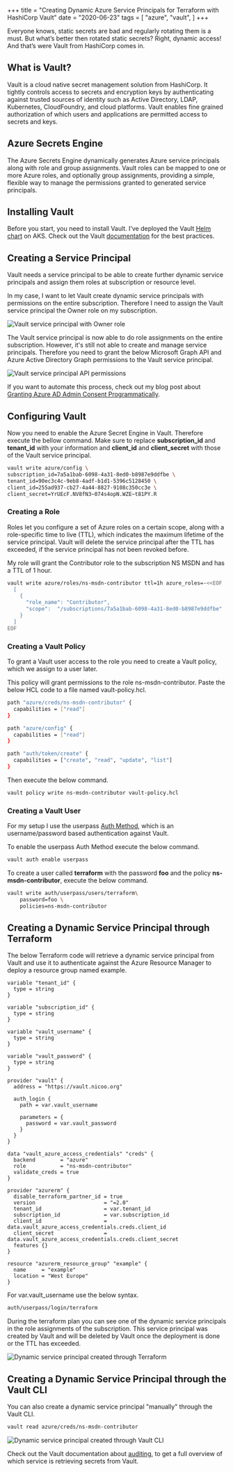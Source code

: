 +++
title = "Creating Dynamic Azure Service Principals for Terraform with HashiCorp Vault"
date = "2020-06-23"
tags = [
    "azure",
    "vault",
]
+++

Everyone knows, static secrets are bad and regularly rotating them is a must. But what’s better then rotated static secrets? Right, dynamic access! And that’s were Vault from HashiCorp comes in.

## What is Vault?

Vault is a cloud native secret management solution from HashiCorp. It tightly controls access to secrets and encryption keys by authenticating against trusted sources of identity such as Active Directory, LDAP, Kubernetes, CloudFoundry, and cloud platforms. Vault enables fine grained authorization of which users and applications are permitted access to secrets and keys.

## Azure Secrets Engine

The Azure Secrets Engine dynamically generates Azure service principals along with role and group assignments. Vault roles can be mapped to one or more Azure roles, and optionally group assignments, providing a simple, flexible way to manage the permissions granted to generated service principals.

## Installing Vault

Before you start, you need to install Vault. I’ve deployed the Vault [Helm chart](https://github.com/hashicorp/vault-helm) on AKS. Check out the Vault [documentation](https://www.vaultproject.io/docs/platform/k8s) for the best practices.

## Creating a Service Principal

Vault needs a service principal to be able to create further dynamic service principals and assign them roles at subscription or resource level.

In my case, I want to let Vault create dynamic service principals with permissions on the entire subscription. Therefore I need to assign the Vault service principal the Owner role on my subscription.

![Vault service principal with Owner role](../../static/images/dynamic-azure-service-principals1.png)

The Vault service principal is now able to do role assignments on the entire subscription. However, it's still not able to create and manage service principals. Therefore you need to grant the below Microsoft Graph API and Azure Active Directory Graph permissions to the Vault service principal.

![Vault service principal API permissions](../../static/images/dynamic-azure-service-principals2.png)

If you want to automate this process, check out my blog post about [Granting Azure AD Admin Consent Programmatically](https://blog.nico-schiering.de/granting-azure-ad-admin-consent-programmatically/).

## Configuring Vault

Now you need to enable the Azure Secret Engine in Vault. Therefore execute the bellow command. Make sure to replace **subscription\_id** and **tenant\_id** with your information and **client\_id** and **client\_secret** with those of the Vault service principal.

```bash
vault write azure/config \
subscription_id=7a5a1bab-6098-4a31-8ed0-b8987e9ddfbe \
tenant_id=90ec3c4c-9eb8-4adf-b1d1-5396c5128450 \
client_id=255ad937-cb27-4a44-8827-9108c350cc3e \
client_secret=YrUEcF.NV8fN3~074s4opN.WZE~t81PY.R
```

### Creating a Role

Roles let you configure a set of Azure roles on a certain scope, along with a role-specific time to live (TTL), which indicates the maximum lifetime of the service principal. Vault will delete the service principal after the TTL has exceeded, if the service principal has not been revoked before.

My role will grant the Contributor role to the subscription NS MSDN and has a TTL of 1 hour.

```bash
vault write azure/roles/ns-msdn-contributor ttl=1h azure_roles=-<<EOF
  [
    {
      "role_name": "Contributor",
      "scope":  "/subscriptions/7a5a1bab-6098-4a31-8ed0-b8987e9ddfbe"
    }
  ]
EOF
```

### Creating a Vault Policy

To grant a Vault user access to the role you need to create a Vault policy, which we assign to a user later.

This policy will grant permissions to the role ns-msdn-contributor. Paste the below HCL code to a file named vault-policy.hcl.

```bash
path "azure/creds/ns-msdn-contributor" {
  capabilities = ["read"]
}

path "azure/config" {
  capabilities = ["read"]
}

path "auth/token/create" {
  capabilities = ["create", "read", "update", "list"]
}
```

Then execute the below command.

```bash
vault policy write ns-msdn-contributor vault-policy.hcl
```

### Creating a Vault User

For my setup I use the userpass [Auth Method](https://www.vaultproject.io/docs/auth/userpass), which is an username/password based authentication against Vault.

To enable the userpass Auth Method execute the below command.

```bash
vault auth enable userpass
```

To create a user called **terraform** with the password **foo** and the policy **ns-msdn-contributor**, execute the below command.

```bash
vault write auth/userpass/users/terraform\
    password=foo \
    policies=ns-msdn-contributor
```

## Creating a Dynamic Service Principal through Terraform

The below Terraform code will retrieve a dynamic service principal from Vault and use it to authenticate against the Azure Resource Manager to deploy a resource group named example.

```hcl
variable "tenant_id" {
  type = string
}

variable "subscription_id" {
  type = string
}

variable "vault_username" {
  type = string
}

variable "vault_password" {
  type = string
}

provider "vault" {
  address = "https://vault.nicoo.org"

  auth_login {
    path = var.vault_username

    parameters = {
      password = var.vault_password
    }
  }
}

data "vault_azure_access_credentials" "creds" {
  backend        = "azure"
  role           = "ns-msdn-contributor"
  validate_creds = true
}

provider "azurerm" {
  disable_terraform_partner_id = true
  version                      = "=2.0"
  tenant_id                    = var.tenant_id
  subscription_id              = var.subscription_id
  client_id                    = data.vault_azure_access_credentials.creds.client_id
  client_secret                = data.vault_azure_access_credentials.creds.client_secret
  features {}
}

resource "azurerm_resource_group" "example" {
  name     = "example"
  location = "West Europe"
}
```

For var.vault\_username use the below syntax.

```bash
auth/userpass/login/terraform
```

During the terraform plan you can see one of the dynamic service principals in the role assignments of the subscription. This service principal was created by Vault and will be deleted by Vault once the deployment is done or the TTL has exceeded.

![Dynamic service principal created through Terraform](../../static/images/dynamic-azure-service-principals3.png)

## Creating a Dynamic Service Principal through the Vault CLI

You can also create a dynamic service principal "manually" through the Vault CLI.

```bash
vault read azure/creds/ns-msdn-contributor
```

![Dynamic service principal created through Vault CLI](../../static/images/dynamic-azure-service-principals4.png)

Check out the Vault documentation about [auditing](https://www.vaultproject.io/docs/audit/file), to get a full overview of which service is retrieving secrets from Vault.
